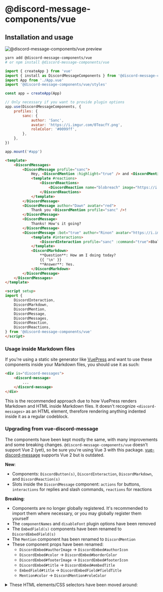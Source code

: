 # @discord-message-components/vue

## Installation and usage

![@discord-message-components/vue preview](https://i.imgur.com/ZxsfkHb.png)

```sh
yarn add @discord-message-components/vue
# or npm install @discord-message-components/vue
```

```js
import { createApp } from 'vue'
import { install as DiscordMessageComponents } from '@discord-message-components/vue'
import App from './App.vue'
import '@discord-message-components/vue/styles'

const app = createApp(App)

// Only necessary if you want to provide plugin options
app.use(DiscordMessageComponents, {
	profiles: {
		sanc: {
			author: 'Sanc',
			avatar: 'https://i.imgur.com/0TeacfY.png',
			roleColor: '#0099ff',
		},
	},
})

app.mount('#app')
```

```html
<template>
	<DiscordMessages>
		<DiscordMessage profile="sanc">
			Hey, <DiscordMention :highlight="true" /> and <DiscordMention>Dawn</DiscordMention>. Welcome to our server!
			<template #reactions>
				<DiscordReactions>
					<DiscordReaction name="blobreach" image="https://i.imgur.com/DUAI5Pu.png" :count="2" :active="true" />
				</DiscordReactions>
			</template>
		</DiscordMessage>
		<DiscordMessage author="Dawn" avatar="red">
			Thank you <DiscordMention profile="sanc" />!
		</DiscordMessage>
		<DiscordMessage>
			Thanks! How's it going?
		</DiscordMessage>
		<DiscordMessage :bot="true" author="Rinon" avatar="https://i.imgur.com/axQ9wJl.png" role-color="violet">
			<template #interactions>
				<DiscordInteraction profile="sanc" :command="true">8ball</DiscordInteraction>
			</template>
			<DiscordMarkdown>
				**Question**: How am I doing today?
				{{ '\n' }}
				**Answer**: Yes.
			</DiscordMarkdown>
		</DiscordMessage>
	</DiscordMessages>
</template>

<script setup>
import {
	DiscordInteraction,
	DiscordMarkdown,
	DiscordMention,
	DiscordMessage,
	DiscordMessages,
	DiscordReaction,
	DiscordReactions,
} from '@discord-message-components/vue'
</script>
```

### Usage inside Markdown files

If you're using a static site generator like [VuePress](https://vuepress.vuejs.org/) and want to use these components inside your Markdown files, you should use it as such:

```html
<div is="discord-messages">
	<discord-message>
		...
	</discord-message>
</div>
```

This is the recommended approach due to how VuePress renders Markdown and HTML inside Markdown files. It doesn't recognize `<discord-messages>` as an HTML element, therefore rendering anything indented inside it as a regular codeblock.

### Upgrading from vue-discord-message

The components have been kept mostly the same, with many improvements and some breaking changes. `@discord-message-components/vue` doesn't support Vue 2 (yet), so be sure you're using Vue 3 with this package. [vue-discord-message](https://github.com/danktuary/vue-discord-message) supports Vue 2 but is outdated.

**New**:
- Components: `DiscordButton(s)`, `DiscordInteraction`, `DiscordMarkdown`, and `DiscordReaction(s)`
- Slots inside the `DiscordMessage` component: `actions` for buttons, `interactions` for replies and slash commands, `reactions` for reactions

**Breaking**:
- Components are no longer globally registered. It's recommended to import them where necessary, or you may globally register them yourself
- The `componentNames` and `disableFont` plugin options have been removed
- The `EmbedField(s)` components have been renamed to `DiscordEmbedField(s)`
- The `Mention` component has been renamed to `DiscordMention`
- These component props have been renamed:
	- `DiscordEmbed#authorImage` -> `DiscordEmbed#authorIcon`
	- `DiscordEmbed#color` -> `DiscordEmbed#borderColor`
	- `DiscordEmbed#footerImage` -> `DiscordEmbed#footerIcon`
	- `DiscordEmbed#title` -> `DiscordEmbed#embedTitle`
	- `EmbedField#title` -> `DiscordEmbedField#fieldTitle`
	- `Mention#color` -> `DiscordMention#roleColor`

<details>
<summary>These HTML elements/CSS selectors have been moved around:</summary>

- `.discord-author-info .discord-bot-tag` -> `.discord-author-info .discord-author-bot-tag`
- `.discord-embed .discord-left-border` -> `.discord-embed .discord-embed-left-border`
- `.discord-embed .discord-author-image` -> `.discord-embed .discord-embed-author-icon`
- `.discord-embed-footer .discord-footer-image` -> `.discord-embed-footer .discord-embed-footer-icon`
- `.discord-embed-footer .discord-footer-separator` -> `.discord-embed-footer .discord-embed-footer-separator`
- `.discord-embed-footer .discord-footer-separator` -> `.discord-embed-footer .discord-embed-footer-separator`
- `.discord-embed-field .discord-inline-field` -> `.discord-embed-field .discord-embed-field-inline`
- `.discord-embed-field .discord-field-title` -> `.discord-embed-field .discord-embed-field-title`
- `.discord-message > .discord-author-image` -> `.discord-message > .discord-message-content .discord-author-avatar`
- `.discord-compact-mode .discord-message-content > .discord-message-timestamp` -> `.discord-compact-mode .discord-message-content .discord-message-body .discord-message-timestamp`
- `.discord-message-content .discord-embed` -> `.discord-message-content .discord-message-body .discord-embed`

</details>
